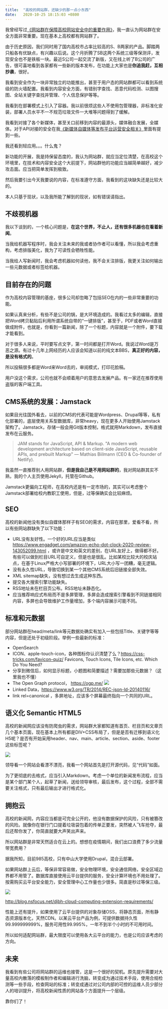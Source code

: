 ```yaml
---
title:  "高校的网站群，还缺少的那一点小东西"
date:   2020-10-25 18:15:03 +0800
---
```



我曾经写过[《网站群在保障高校网站安全中的重要作用》](https://dog.xmu.edu.cn/2018/03/18/the-important-role-of-security-of-cms.html)，我一直认为网站群在安全方面非常重要。现在基本上高校都有网站群了。

由于历史原因，我们同时用了国内高校市占率比较高的S、B两家的产品。脚踏两只船各有优缺点，有兴趣以后说。这个月折腾了SB这两个系统三级等保测评，发现安全也不是铁板一块。最近S公司一起交流了新版，又在线上听了B公司的广告，很可喜地看到各家都有一些新的版本发布，在功能上大家也是**你追我赶，互相抄袭**，很好。

我看到安全作为一块非常独立的功能推出，甚至于用户态的网站群都可以看到系统级的防火墙配置。我看到内容安全方面，有错别字查找、恶意代码检测、以图搜图、全站关键字查找并管理、个人信息保护等等。

我看到在部署模式上引入了容器。我以前很烦这些人不使用包管理器，非标准化安装，部署人员水平不一不规范垃圾文件一大堆等问题得到了缓解。

我看到对接了各个新媒体，甚至关口前移到内容的最源头，媒体融合发展，全媒体。对于API对接的安全在我[《新媒体自媒体等发布平台运营安全相关》](https://dog.xmu.edu.cn/2019/09/28/new-media-self-media-operations-security-lelated.html)里面有提到一些。

我还看到轻应用。。。什么鬼？

新功能的开展，我是持保留态度的，我认为网站群，就应当定位清楚，在高校这个环境里，在技术和内容安全这个大前提下，网站群他的功能应当越简单越好，减少攻击面。应当把简单发挥到极致。

然后我要引出今天我要说的内容，在标准遵守方面，我看到的这块缺失还是比较大的。

本人只基于现状，以及我所能了解到的现状，如有错误请指出。

## 不歧视机器

我以下谈到的，一个核心问题是，**在这个世界，不止人，还有很多机器也在看着新闻**。

当我给机器写程序时，我会关注未来的我或者协作者可以看懂，所以我会考虑重构，考虑排版美化，我为了可读性会牺牲性能。

当我给人写新闻时，我会考虑机器如何读他，我不会关注排版，我更关注如何输出一些元数据或者标签给机器。

## 目前存在的问题

作为高校内容管理的基座，很多公司却忽略了包括SEO在内的一些非常重要的功能。

如果认真来分析，有些不是公司的锅，是大环境造成的。我看过太多的编辑，直接把Word拷贝黏贴后利用所谓系统自带的“一键排版”，甚至于，PDF或者Word直接做成附件，也就是，你看到一篇新闻，除了一个标题，内容就是一个附件，要下载才能看到。

对于很多人来说，平时要写点文字，第一时间都是打开Word。我说过Word是万恶之源。有过十几年上网经历的人应该会知道以前的纯文本BBS，**真正好的内容，是没有格式的**。

所以投稿很多都是Word来Word去的，审阅模式，打印花脸稿。

用户没这个需求，公司也就不会顺着用户的意思去发展产品。有一家还在推荐使用盗版的客户端工具。

## CMS系统的发展：Jamstack

如果目光往国外看去，以前的CMS的代表可能是Wordpress、Drupal等等，私有化部署的，底层使用关系型数据库，非常heavy，现在更多人开始使用Jamstack架构了。Jamstack，存储一般会用Git版本控制，格式就用Markdown，发布直接发布在云服务。

> JAM stands for JavaScript, API & Markup.
> "A modern web development architecture based on client-side JavaScript, reusable APIs, and prebuilt Markup"
> — Mathias Biilmann (CEO & Co-founder of Netlify).

我虽然一直推荐别人用网站群，**但是我自己是不用网站群的**，我对网站群其实不熟，我的个人主页使用Jekyll，托管在Github。

Jamstack更偏向工程师，在高校内还是有一定市场的，其实可以考虑整个Jamstack部署给校内教职工使用，但是，过等保确实会比较麻烦。

## SEO

高校的新闻他没有类似自媒体那样子有SEO的需求，内容在那里，爱看不看，所以有些网站群缺失了以下功能：

- URL没有友好性。一个好的URL应当是类似 https://www.engadget.com/amazon-echo-dot-clock-2020-review-143052099.html ，或许是中文和英文的差别，在URL友好上，做得都不好。有些可以做到栏目URL可自定义，但是也是很乱。比如某校比较大的校庆站点，在基于Linux严格大小写部署的环境下，URL大小写一团糟，毫无逻辑。
- 没有永久性URL，导致切换到某一个其他CMS系统后旧链接全部失效。
- XML sitemap缺失，没有想过去生成这种东西。
- 提交各大搜索引擎功能缺失。
- RSS地址未在栏目页公布。RSS地址未静态化。
- 应当推荐响应式布局而不是多屏管理，多屏会造成搜索引擎看到不同链接相同内容，多屏也会导致维护工作量增加，多个端内容展示可能不同。

## 标准和元数据

部分网站群在head/meta/link等元数据处确实有加入一些包括Title、关键字等等内容，但是还处于初级阶段。举例一些最新的标准：

- OpenSearch
- ICON、apple-touch-icon，各种图标你认识清楚了么？https://css-tricks.com/favicon-quiz/ Favicons, Touch Icons, Tile Icons, etc. Which Do You Need?
- 分享到微信后，如何显示标题，小题图和简要描述？需要加那些元数据？（这里我也不懂）
- The Open Graph protocol， https://ogp.me/
    ![](/images/2020/cms/ogp.png)
- Linked Data，https://www.w3.org/TR/2014/REC-json-ld-20140116/
- link rel=canonical ，多屏地址，应该多个屏幕最终指向一个共同的URL。

## 语义化 Semantic HTML5

高校的新闻网应该没有防爬虫的需求，网站群大家都知道有首页、栏目页和文章页几个基本页面，现在基本上所有都是DIV+CSS布局了，但是是否有迁移到语义化H5呢？是否有开始采用header、nav、main、article、section、aside、footer这些标签呢？

![](/images/2020/cms/semantic-html5.webp)

领导看一个网站会看漂不漂亮，我看一个网站首先是打开源代码，见“代码”如面。

为了更彻底的去格式，应当引入Markdown。考虑一个单位的新闻发布流程，应当是某个部门某个人，起草了新闻，送给领导审核，最后发布，这个过程，全部不需要关注格式，只有最后输出才进行格式化。

## 拥抱云

高校的新闻网，内容应当都是可完全公开的，他没有数据保护的风险，只有被篡改的风险。就像你在银行门口提着垃圾袋包着的传单正要发，突然被人飞车抢夺，最后还帮你发了，你简直就要大声笑出声来。

所以网站群是非常天然适合在云上的。想想在疫情期间，我们出口浪费了多少流量带宽费用？

据我所知，目前985高校，只有中山大学使用Drupal，混合云部署。

如果网站群上云后，等保非常容易做，安全物理环境，安全通信网络，安全区域边界都不用管了。数据库直接使用云平台提供的服务，安全计算环境也不用处理了。按需购买云平台安全能力，安全管理中心工作量也少很多。简直是秒过等保三级。

![](/images/2020/cms/cloud.png)

http://blog.nsfocus.net/djbh-cloud-computing-extension-requirements/

性能上还有提升，如果使用了云平台提供的对象存储OSS，将静态页面，所有静态资源版本化，天然CDN。以某云平台产品为例，可提供数据持久性99.999999999%，服务可用性99.995%，一年不到半个小时的不可用时间。

所以如何适配网站群，最大限度可以使用各大云平台的能力，也是公司应该考虑的方向。

## 未来

我看到有些公司将网站群的运维也接管，这是一个很好的契机。原先提升需要对大量高校内散落的模板制作者和编辑进行洗脑，转变成为通过技术手段，使用合规检测等一些手段，检查网站的标准；转变成通过对公司内部的可控的运维人员少部分人的培训提升，将高校新闻性质的网站各个方面提升一个层级。

靠你们了！
